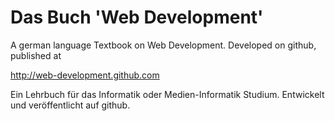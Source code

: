 # Das Buch 'Web Development'

A german language Textbook on Web Development. Developed on github, published at

http://web-development.github.com


Ein Lehrbuch für das Informatik oder Medien-Informatik Studium. Entwickelt und
veröffentlicht auf github.


